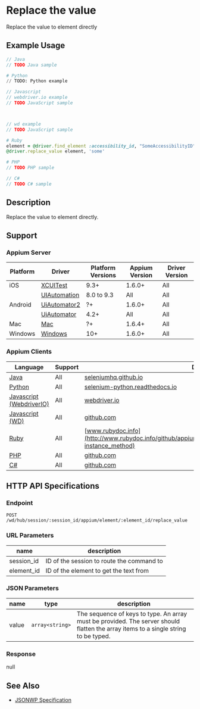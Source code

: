 # Replace the value

Replace the value to element directly

## Example Usage

```java
// Java
// TODO Java sample

```

```python
# Python
// TODO: Python example

```

```javascript
// Javascript
// webdriver.io example
// TODO JavaScript sample



// wd example
// TODO JavaScript sample

```

```ruby
# Ruby
element = @driver.find_element :accessibility_id, "SomeAccessibilityID"
@driver.replace_value element, 'some'

```

```php
# PHP
// TODO PHP sample

```

```csharp
// C#
// TODO C# sample

```

## Description

Replace the value to element directly.

## Support

### Appium Server

| Platform | Driver                                                   | Platform Versions | Appium Version | Driver Version |
| -------- | -------------------------------------------------------- | ----------------- | -------------- | -------------- |
| iOS      | [XCUITest](/docs/en/drivers/ios-xcuitest.md)             | 9.3+              | 1.6.0+         | All            |
|          | [UIAutomation](/docs/en/drivers/ios-uiautomation.md)     | 8.0 to 9.3        | All            | All            |
| Android  | [UiAutomator2](/docs/en/drivers/android-uiautomator2.md) | ?+                | 1.6.0+         | All            |
|          | [UiAutomator](/docs/en/drivers/android-uiautomator.md)   | 4.2+              | All            | All            |
| Mac      | [Mac](/docs/en/drivers/mac.md)                           | ?+                | 1.6.4+         | All            |
| Windows  | [Windows](/docs/en/drivers/windows.md)                   | 10+               | 1.6.0+         | All            |

### Appium Clients

| Language                                                             | Support | Documentation                                                                                                             |
| -------------------------------------------------------------------- | ------- | ------------------------------------------------------------------------------------------------------------------------- |
| [Java](https://github.com/appium/java-client/releases/latest)        | All     | [seleniumhq.github.io](https://seleniumhq.github.io/selenium/docs/api/java/org/openqa/selenium/WebElement.html#getText--) |
| [Python](https://github.com/appium/python-client/releases/latest)    | All     | [selenium-python.readthedocs.io](http://selenium-python.readthedocs.io/api.html)                                          |
| [Javascript (WebdriverIO)](http://webdriver.io/index.html)           | All     | [webdriver.io](http://webdriver.io/api/property/getText.html)                                                             |
| [Javascript (WD)](https://github.com/admc/wd/releases/latest)        | All     | [github.com](https://github.com/admc/wd/blob/master/lib/commands.js#L1832)                                                |
| [Ruby](https://github.com/appium/ruby_lib/releases/latest)           | All     | [www.rubydoc.info](http://www.rubydoc.info/github/appium/ruby_lib_core/Appium/Core/Device#replace_value-instance_method)  |
| [PHP](https://github.com/appium/php-client/releases/latest)          | All     | [github.com](https://github.com/appium/php-client/)                                                                       |
| [C#](https://github.com/appium/appium-dotnet-driver/releases/latest) | All     | [github.com](https://github.com/appium/appium-dotnet-driver/)                                                             |

## HTTP API Specifications

### Endpoint

`POST /wd/hub/session/:session_id/appium/element/:element_id/replace_value`

### URL Parameters

| name       | description                               |
| ---------- | ----------------------------------------- |
| session_id | ID of the session to route the command to |
| element_id | ID of the element to get the text from    |

### JSON Parameters

| name  | type                  | description                                                                                                                        |
| ----- | --------------------- | ---------------------------------------------------------------------------------------------------------------------------------- |
| value | `array<string>` | The sequence of keys to type. An array must be provided. The server should flatten the array items to a single string to be typed. |

### Response

null

## See Also

* [JSONWP Specification](https://github.com/appium/appium-base-driver/blob/master/lib/mjsonwp/routes.js#L451)